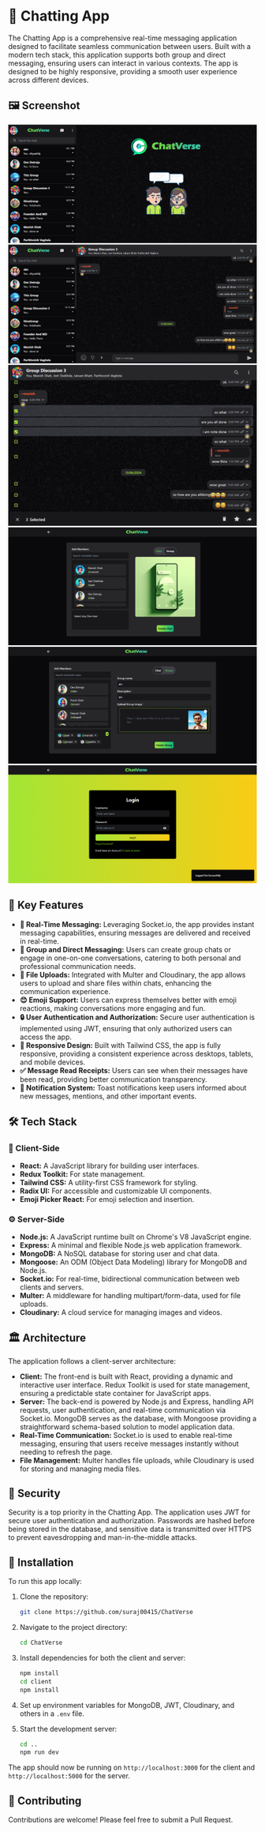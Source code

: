 
# 💬 Chatting App

The Chatting App is a comprehensive real-time messaging application designed to facilitate seamless communication between users. Built with a modern tech stack, this application supports both group and direct messaging, ensuring users can interact in various contexts. The app is designed to be highly responsive, providing a smooth user experience across different devices.
## 🖼️ Screenshot

![Chatting App Screenshot](./screenshots/a.png?raw=true)
![Chatting App Screenshot](./screenshots/b.png?raw=true)
![Chatting App Screenshot](./screenshots/c.png?raw=true)
![Chatting App Screenshot](./screenshots/d.png?raw=true)
![Chatting App Screenshot](./screenshots/e.png?raw=true)
![Chatting App Screenshot](./screenshots/f.png?raw=true)


## 🌟 Key Features

- **💬 Real-Time Messaging:** Leveraging Socket.io, the app provides instant messaging capabilities, ensuring messages are delivered and received in real-time.
- **👥 Group and Direct Messaging:** Users can create group chats or engage in one-on-one conversations, catering to both personal and professional communication needs.
- **📁 File Uploads:** Integrated with Multer and Cloudinary, the app allows users to upload and share files within chats, enhancing the communication experience.
- **😊 Emoji Support:** Users can express themselves better with emoji reactions, making conversations more engaging and fun.
- **🔒 User Authentication and Authorization:** Secure user authentication is implemented using JWT, ensuring that only authorized users can access the app.
- **📱 Responsive Design:** Built with Tailwind CSS, the app is fully responsive, providing a consistent experience across desktops, tablets, and mobile devices.
- **✅ Message Read Receipts:** Users can see when their messages have been read, providing better communication transparency.
- **🔔 Notification System:** Toast notifications keep users informed about new messages, mentions, and other important events.

## 🛠️ Tech Stack

### 🎨 Client-Side
- **React:** A JavaScript library for building user interfaces.
- **Redux Toolkit:** For state management.
- **Tailwind CSS:** A utility-first CSS framework for styling.
- **Radix UI:** For accessible and customizable UI components.
- **Emoji Picker React:** For emoji selection and insertion.

### ⚙️ Server-Side
- **Node.js:** A JavaScript runtime built on Chrome's V8 JavaScript engine.
- **Express:** A minimal and flexible Node.js web application framework.
- **MongoDB:** A NoSQL database for storing user and chat data.
- **Mongoose:** An ODM (Object Data Modeling) library for MongoDB and Node.js.
- **Socket.io:** For real-time, bidirectional communication between web clients and servers.
- **Multer:** A middleware for handling multipart/form-data, used for file uploads.
- **Cloudinary:** A cloud service for managing images and videos.

## 🏛️ Architecture

The application follows a client-server architecture:

- **Client:** The front-end is built with React, providing a dynamic and interactive user interface. Redux Toolkit is used for state management, ensuring a predictable state container for JavaScript apps.
- **Server:** The back-end is powered by Node.js and Express, handling API requests, user authentication, and real-time communication via Socket.io. MongoDB serves as the database, with Mongoose providing a straightforward schema-based solution to model application data.
- **Real-Time Communication:** Socket.io is used to enable real-time messaging, ensuring that users receive messages instantly without needing to refresh the page.
- **File Management:** Multer handles file uploads, while Cloudinary is used for storing and managing media files.

## 🔐 Security

Security is a top priority in the Chatting App. The application uses JWT for secure user authentication and authorization. Passwords are hashed before being stored in the database, and sensitive data is transmitted over HTTPS to prevent eavesdropping and man-in-the-middle attacks.

## 🚀 Installation

To run this app locally:

1. Clone the repository:
   ```bash
   git clone https://github.com/suraj00415/ChatVerse
   ```

2. Navigate to the project directory:
   ```bash
   cd ChatVerse
   ```

3. Install dependencies for both the client and server:
   ```bash
   npm install
   cd client
   npm install
   ```

4. Set up environment variables for MongoDB, JWT, Cloudinary, and others in a `.env` file.

5. Start the development server:
   ```bash
   cd ..
   npm run dev
   ```

The app should now be running on `http://localhost:3000` for the client and `http://localhost:5000` for the server.

## 🤝 Contributing

Contributions are welcome! Please feel free to submit a Pull Request.
